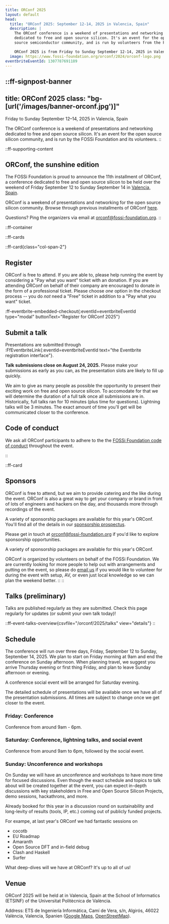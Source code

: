 ```yaml
---
title: ORConf 2025
layout: default
head:
  title: "ORConf 2025: September 12-14, 2025 in Valencia, Spain"
  description: |
    The ORConf conference is a weekend of presentations and networking
    dedicated to free and open source silicon. It's an event for the open
    source semiconductor community, and is run by volunteers from the FOSSi Foundation.

    ORConf 2025 is from Friday to Sunday September 12-14, 2025 in Valencia, Spain.
  image: https://www.fossi-foundation.org/orconf/2024/orconf-logo.png
eventbriteEventId: 1307787691189
---
```


::ff-signpost-banner
---
title: ORConf 2025
class: "bg-[url('/images/banner-orconf.jpg')]"
---

Friday to Sunday September 12&ndash;14, 2025 in Valencia, Spain

The ORConf conference is a weekend of presentations and networking dedicated to free and open source silicon. It's an event for the open source silicon community, and is run by the FOSSi Foundation and its volunteers.
::


::ff-supporting-content
## ORConf, the sunshine edition

The FOSSi Foundation is proud to announce the 11th installment of ORConf, a conference dedicated to free and open source silicon to be held over the weekend of Friday September 12 to Sunday September 14 in [Valencia, Spain](#venue).

ORConf is a weekend of presentations and networking for the open source silicon community. Browse through previous installments of ORConf [here](https://fossi-foundation.org/events/archive).

Questions? Ping the organizers via email at [orconf@fossi-foundation.org](mailto:orconf@fossi-foundation.org?subject=Question).
::




::ff-container

::ff-cards

  ::ff-card{class="col-span-2"}

  ## Register

  ORConf is free to attend.
  If you are able to, please help running the event by considering a "Pay what you want" ticket with an donation.
  If you are attending ORConf on behalf of their company are encouraged to donate in the form of a professional ticket.
  Please choose *one* option in the checkout process -- you do *not* need a "Free" ticket in addition to a "Pay what you want" ticket.

  :ff-eventbrite-embedded-checkout{:eventId=eventbriteEventId type="modal" buttonText="Register for ORConf 2025"}

  ## Submit a talk

  Presentations are submitted through :FfEventbriteLink{:eventId=eventbriteEventId text="the Eventbrite registration interface"}.

  **Talk submissions close on August 24, 2025.**
  Please make your submissions as early as you can, as the presentation slots are likely to fill up quickly.

  We aim to give as many people as possible the opportunity to present their exciting work on free and open source silicon.
  To accomodate for that we will determine the duration of a full talk once all submissions are in.
  Historically, full talks ran for 10 minutes (plus time for questions).
  Lightning talks will be 3 minutes.
  The exact amount of time you'll get will be communicated closer to the conference.

  ## Code of conduct

  We ask all ORConf participants to adhere to the the [FOSSi Foundation code of conduct](/code-of-conduct) throughout the event.

  ::

  ::ff-card

  ## Sponsors

  ORConf is free to attend, but we aim to provide catering and the like during the event. ORConf is also a great way to get your company or brand in front of lots of engineers and hackers on the day, and thousands more through recordings of the event.

  A variety of sponsorship packages are available for this year's ORConf.
  You'll find all of the details in our [sponsorship prospectus](ORConf-2025-Sponsorship-Prospectus.pdf).

  Please get in touch at [orconf@fossi-foundation.org](mailto:orconf@fossi-foundation.org?subject=Sponsorship) if you'd like to explore sponsorship opportunities.

  A variety of sponsorship packages are available for this year's ORConf.

  ORConf is organized by volunteers on behalf of the FOSSi Foundation. We are currently looking for more people to help out with arrangements and putting on the event, so please do [email us](mailto:orconf@fossi-foundation.org?subject=Volunteering) if you would like to volunteer for during the event with setup, AV, or even just local knowledge so we can plan the weekend better.
  ::
::

## Talks (preliminary)

Talks are published regularly as they are submitted.
Check this page regularly for updates (or submit your own talk today)!

::ff-event-talks-overview{csvfile="/orconf/2025/talks" view="details"}
::

## Schedule

The conference will run over three days, Friday, September 12 to Sunday, September 14, 2025.
We plan to start on Friday morning at 9am and end the conference on Sunday afternoon.
When planning travel, we suggest you arrive Thursday evening or first thing Friday, and plan to leave Sunday afternoon or evening.

A conference social event will be arranged for Saturday evening.

The detailed schedule of presentations will be available once we have all of the presentation submissions.
All times are subject to change once we get closer to the event.

### Friday: Conference

Conference from around 9am - 6pm.

### Saturday: Conference, lightning talks, and social event

Conference from around 9am to 6pm, followed by the social event.

### Sunday: Unconference and workshops

On Sunday we will have an unconference and workshops to have more time for focused discussions.
Even though the exact schedule and topics to talk about will be created together at the event, you can expect in-depth discussions with key stakeholders in Free and Open Source Silicon Projects, demo sessions, hackathrons, and more.

Already booked for this year in a discussion round on sustainability and long-levity of results (tools, IP, etc.) coming out of publicly funded projects.

For exampe, at last year's ORConf we had fantastic sessions on
* cocotb
* EU Roadmap
* Amaranth
* Open Source DFT and in-field debug
* Clash and Haskell
* Surfer

What deep-dives will we have at ORConf?
It's up to all of us!

## Venue

ORConf 2025 will be held at in Valencia, Spain at the School of Informatics (ETSINF) of the Universitat Politècnica de València.

Address: ETS de Ingeniería Informática, Camí de Vera, s/n, Algirós, 46022 València, Valencia, Spanien ([Google Maps](https://www.google.com/maps/place/UPV+-+ETS+Enginyeria+Inform%C3%A0tica+(ETSINF)/@39.482437,-0.346845,16z/data=!3m1!5s0xd60489ccfe58927:0x9e05d6ff2519e37b!4m6!3m5!1s0xd604883326cd6c7:0xded925519ef13eaf!8m2!3d39.482437!4d-0.346845!16s%2Fg%2F11c1qy0y7k?entry=ttu&g_ep=EgoyMDI1MDcwOS4wIKXMDSoASAFQAw%3D%3D), [OpenStreetMap](https://www.openstreetmap.org/?mlat=39.482388&mlon=-0.346922#map=19/39.482388/-0.346922)).
